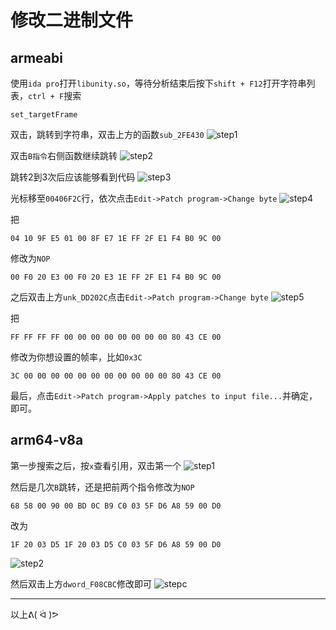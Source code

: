 # 修改二进制文件
## armeabi
使用`ida pro`打开`libunity.so`，等待分析结束后按下`shift + F12`打开字符串列表，`ctrl + F`搜索
```
set_targetFrame
```
双击，跳转到字符串，双击上方的函数`sub_2FE430`
![step1](https://github.com/nishuoshenme/FGOFPSUnlocker/raw/patchfile/imgs/1.jpg)

双击`B指令`右侧函数继续跳转
![step2](https://github.com/nishuoshenme/FGOFPSUnlocker/raw/patchfile/imgs/2.jpg)

跳转2到3次后应该能够看到代码
![step3](https://github.com/nishuoshenme/FGOFPSUnlocker/raw/patchfile/imgs/3.jpg)

光标移至`00406F2C`行，依次点击`Edit->Patch program->Change byte`
![step4](https://github.com/nishuoshenme/FGOFPSUnlocker/raw/patchfile/imgs/4.jpg)

把
```
04 10 9F E5 01 00 8F E7 1E FF 2F E1 F4 B0 9C 00
```
修改为`NOP`
```
00 F0 20 E3 00 F0 20 E3 1E FF 2F E1 F4 B0 9C 00
```
之后双击上方`unk_DD202C`点击`Edit->Patch program->Change byte`
![step5](https://github.com/nishuoshenme/FGOFPSUnlocker/raw/patchfile/imgs/5.jpg)

把
```
FF FF FF FF 00 00 00 00 00 00 00 00 80 43 CE 00
```
修改为你想设置的帧率，比如`0x3C`
```
3C 00 00 00 00 00 00 00 00 00 00 00 80 43 CE 00
```
最后，点击`Edit->Patch program->Apply patches to input file...`并确定，即可。
## arm64-v8a
第一步搜索之后，按`x`查看引用，双击第一个
![step1](https://github.com/nishuoshenme/FGOFPSUnlocker/raw/patchfile/imgs/a.jpg)

然后是几次`B`跳转，还是把前两个指令修改为`NOP`
```
68 58 00 90 00 BD 0C B9 C0 03 5F D6 A8 59 00 D0
```
改为
```
1F 20 03 D5 1F 20 03 D5 C0 03 5F D6 A8 59 00 D0
```
![step2](https://github.com/nishuoshenme/FGOFPSUnlocker/raw/patchfile/imgs/b.jpg)

然后双击上方`dword_F08CBC`修改即可
![stepc](https://github.com/nishuoshenme/FGOFPSUnlocker/raw/patchfile/imgs/c.jpg)

***
以上ᕕ( ᐛ )ᕗ
